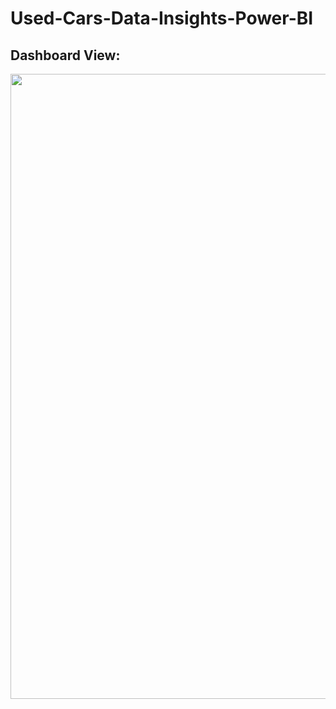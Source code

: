 # Used-Cars-Data-Insights-Power-BI

## Dashboard View:

<p align="center">
    <img width="1000" src="https://github.com/VaibhavGhorpade1999/Used-Cars-Data-Insights-Power-BI/blob/main/Dashboard%20View.jpg">
</p>
